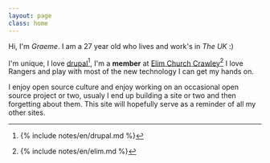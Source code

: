 ```yaml
---
layout: page
class: home
---
```


Hi, I'm *Graeme*. I am a 27 year old who lives and work's in *The UK* :)

I'm unique, I love <a rel="footnote" href="#fn:1">drupal</a>[^1], I'm a **member** at <a rel="footnote" href="#fn:2">Elim Church Crawley</a>[^2] I love Rangers and play with most of the new technology I can get my hands on.

I enjoy open source culture and enjoy  working on an occasional open source project or two, usualy I end up building a site or two and then forgetting about them. This site will hopefully serve as a reminder of all my other sites.

[^1]: {% include notes/en/drupal.md %}
[^2]: {% include notes/en/elim.md %}
